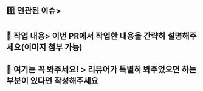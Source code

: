 <!-- 제목 템플릿
[파트명-Feat] [파트명-Refactor] [파트명-Fix] [파트명-Chore] [파트명-Remove]
-->
## #️⃣ 연관된 이슈>
## 📝 작업 내용> 이번 PR에서 작업한 내용을 간략히 설명해주세요(이미지 첨부 가능)
## 🙏 여기는 꼭 봐주세요! > 리뷰어가 특별히 봐주었으면 하는 부분이 있다면 작성해주세요